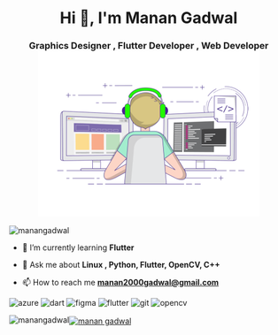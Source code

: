 <h1 align="center">Hi 👋, I'm Manan Gadwal</h1>
<h3 align="center">Graphics Designer , Flutter Developer , Web Developer 

<img align="center" alt="GIF" src="https://raw.githubusercontent.com/manangadwal/manangadwal/master/gif3.gif" width="400"/>
</h3>



<p align="left"> <img src="https://komarev.com/ghpvc/?username=manangadwal" alt="manangadwal" /> </p>


- 🌱 I’m currently learning **Flutter**

- 💬 Ask me about **Linux , Python, Flutter, OpenCV, C++**

- 📫 How to reach me **manan2000gadwal@gmail.com**

<p align="left"> <img src="https://www.vectorlogo.zone/logos/microsoft_azure/microsoft_azure-icon.svg" alt="azure" width="40" height="40"/>  <img src="https://www.vectorlogo.zone/logos/dartlang/dartlang-icon.svg" alt="dart" width="40" height="40"/> <img src="https://www.vectorlogo.zone/logos/figma/figma-icon.svg" alt="figma" width="40" height="40"/> <img src="https://www.vectorlogo.zone/logos/flutterio/flutterio-icon.svg" alt="flutter" width="40" height="40"/> <img src="https://www.vectorlogo.zone/logos/git-scm/git-scm-icon.svg" alt="git" width="40" height="40"/>  <img src="https://www.vectorlogo.zone/logos/opencv/opencv-icon.svg" alt="opencv" width="40" height="40"/>  </p><img align="left" src="https://github-readme-stats.vercel.app/api/top-langs/?username=manangadwal&layout=compact&hide=html" alt="manangadwal" </p>



<p align="centre">
<a href="https://www.linkedin.com/in/manan-gadwal-4b873b192/" target="blank"><img align="center" src="https://cdn.jsdelivr.net/npm/simple-icons@3.0.1/icons/linkedin.svg" alt="manan gadwal" height="20" width="20" /></a></p>

